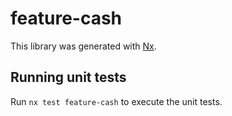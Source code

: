 # feature-cash

This library was generated with [Nx](https://nx.dev).

## Running unit tests

Run `nx test feature-cash` to execute the unit tests.
